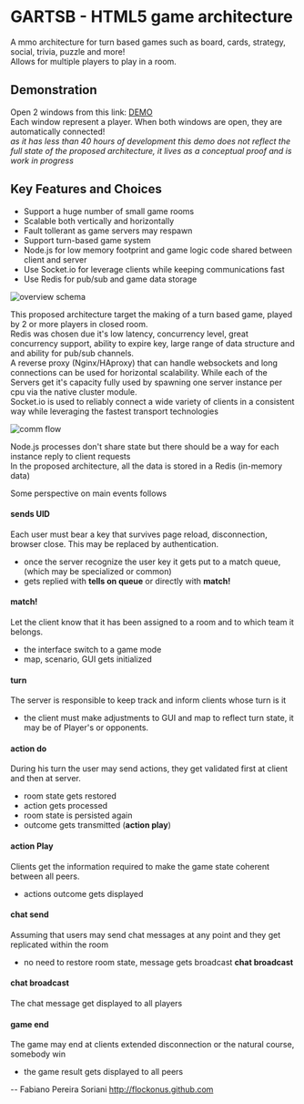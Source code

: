 # GARTSB - HTML5 game architecture 

A mmo architecture for turn based games such as board, cards, strategy, social, trivia, puzzle and more!  
Allows for multiple players to play in a room.

## Demonstration
Open 2 windows from this link: [DEMO](http://gartsb.herokuapp.com/)  
Each window represent a player. When both windows are open, they are automatically connected!  
*as it has less than 40 hours of development this demo does not reflect the full state of the proposed architecture, it lives as a conceptual proof and is work in progress*

## Key Features and Choices

 * Support a huge number of small game rooms
 * Scalable both vertically and horizontally
 * Fault tollerant as game servers may respawn
 * Support turn-based game system
 * Node.js for low memory footprint and game logic code shared between client and server
 * Use Socket.io for leverage clients while keeping communications fast
 * Use Redis for pub/sub and game data storage

![overview schema](https://raw.github.com/flockonus/gartsb/master/docs/overview_schema.png)

This proposed architecture target the making of a turn based game, played by 2 or more players in closed room.  
Redis was chosen due it's low latency, concurrency level, great concurrency support, ability to expire key, large range of data structure and and ability for pub/sub channels.  
A reverse proxy (Nginx/HAproxy) that can handle websockets and long connections can be used for horizontal scalability. While each of the Servers get it's capacity fully used by spawning one server instance per cpu via the native cluster module.  
Socket.io is used to reliably connect a wide variety of clients in a consistent way while leveraging the fastest transport technologies  


![comm flow](https://raw.github.com/flockonus/gartsb/master/docs/comm_flow.png)

Node.js processes don't share state but there should be a way for each instance reply to client requests  
In the proposed architecture, all the data is stored in a Redis (in-memory data)  

Some perspective on main events follows  

#### sends UID
Each user must bear a key that survives page reload, disconnection, browser close. This may be replaced by authentication.
 * once the server recognize the user key it gets put to a match queue, (which may be specialized or common)
 * gets replied with **tells on queue** or directly with **match!**

#### match!
Let the client know that it has been assigned to a room and to which team it belongs.
 * the interface switch to a game mode
 * map, scenario, GUI gets initialized

#### turn 
The server is responsible to keep track and inform clients whose turn is it
 * the client must make adjustments to GUI and map to reflect turn state, it may be of Player's or opponents.

#### action do
During his turn the user may send actions, they get validated first at client and then at server.
 * room state gets restored
 * action gets processed
 * room state is persisted again
 * outcome gets transmitted (**action play**)

#### action Play
Clients get the information required to make the game state coherent between all peers.
 * actions outcome gets displayed

#### chat send
Assuming that users may send chat messages at any point and they get replicated within the room
 * no need to restore room state, message gets broadcast **chat broadcast**

#### chat broadcast
The chat message get displayed to all players

#### game end
The game may end at clients extended disconnection or the natural course, somebody win
 * the game result gets displayed to all peers





-- 
Fabiano Pereira Soriani
http://flockonus.github.com